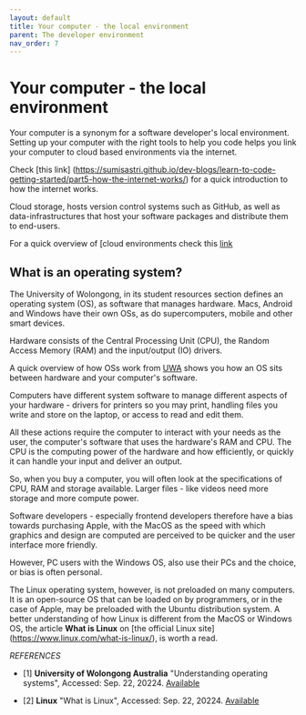 ```yaml
---
layout: default
title: Your computer - the local environment
parent: The developer environment
nav_order: 7
---
```


# Your computer - the local environment

Your computer is a synonym for a software developer's local environment. Setting up your computer with the right tools to help you code helps you link your computer to cloud based environments via the internet.

Check [this link] (https://sumisastri.github.io/dev-blogs/learn-to-code-getting-started/part5-how-the-internet-works/) for a quick introduction to how the internet works.

Cloud storage, hosts version control systems such as GitHub, as well as data-infrastructures that host your software packages and distribute them to end-users.

For a quick overview of [cloud environments check this [link](https://sumisastri.github.io/dev-blogs/data-infrastructures/part2-cloud-computing/)

## What is an operating system?

The University of Wolongong, in its student resources section defines an operating system (OS), as software that manages hardware. Macs, Android and Windows have their own OSs, as do supercomputers, mobile and other smart devices.

Hardware consists of the Central Processing Unit (CPU), the Random Access Memory (RAM) and the input/output (IO) drivers. 

A quick overview of how OSs work from [UWA](https://www.uow.edu.au/student/support-services/academic-skills/online-resources/technology-and-software/operating-systems/) shows you how an OS sits between hardware and your computer's software.

Computers have different system software to manage different aspects of your hardware - drivers for printers so you may print, handling files you write and store on the laptop, or access to read and edit them.

All these actions require the computer to interact with your needs as the user, the computer's software that uses the hardware's RAM and CPU. The CPU is the computing power of the hardware and how efficiently, or quickly it can handle your input and deliver an output.

So, when you buy a computer, you will often look at the specifications of CPU, RAM and storage available. Larger files - like videos need more storage and more compute power.

Software developers - especially frontend developers therefore have a bias towards purchasing Apple, with the MacOS as the speed with which graphics and design are computed are perceived to be quicker and the user interface more friendly.

However, PC users with the Windows OS, also use their PCs and the choice, or bias is often personal.

The Linux operating system, however, is not preloaded on many computers. It is an open-source OS that can be loaded on by programmers, or in the case of Apple, may be preloaded with the Ubuntu distribution system. A better understanding of how Linux is different from the MacOS or Windows OS, the article __What is Linux__ on [the official Linux site] (https://www.linux.com/what-is-linux/), is worth a read.


*REFERENCES*

- [1]  __University of Wolongong Australia__ "Understanding operating systems", Accessed: Sep. 22, 20224. [Available](https://www.uow.edu.au/student/support-services/academic-skills/online-resources/technology-and-software/operating-systems/)

- [2] __Linux__ "What is Linux", Accessed: Sep. 22, 20224. [Available](https://www.linux.com/what-is-linux/)

